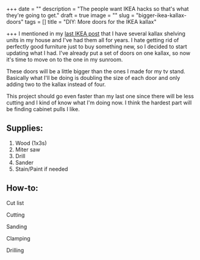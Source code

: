 +++
date = ""
description = "The people want IKEA hacks so that's what they're going to get."
draft = true
image = ""
slug = "bigger-ikea-kallax-doors"
tags = []
title = "DIY: More doors for the IKEA kallax"

+++
I mentioned in my [last IKEA post](https://craftycody.com/crafts/doors-ikea-kallax/) that I have several kallax shelving units in my house and I've had them all for years. I hate getting rid of perfectly good furniture just to buy something new, so I decided to start updating what I had. I've already put a set of doors on one kallax, so now it's time to move on to the one in my sunroom.

These doors will be a little bigger than the ones I made for my tv stand. Basically what I'll be doing is doubling the size of each door and only adding two to the kallax instead of four.

This project should go even faster than my last one since there will be less cutting and I kind of know what I'm doing now. I think the hardest part will be finding cabinet pulls I like.

## Supplies:

1. Wood (1x3s)
2. Miter saw
3. Drill
4. Sander
5. Stain/Paint if needed

## How-to:

Cut list

Cutting

Sanding

Clamping

Drilling